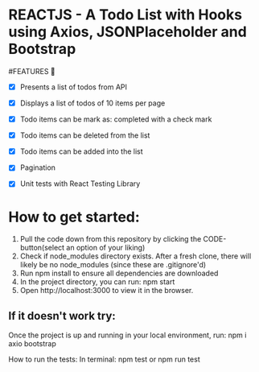  # REACTJS - A Todo List with Hooks using Axios, JSONPlaceholder and Bootstrap

#FEATURES :dart:
* [X] Presents a list of todos from API
* [X] Displays a list of todos of 10 items per page
* [X] Todo items can be mark as: completed with a check mark
* [X] Todo items can be deleted from the list
* [X] Todo items can be added into the list
* [X] Pagination
* [X] Unit tests with React Testing Library


# How to get started:
1. Pull the code down from this repository by clicking the CODE-button(select an option of your liking)
2. Check if node_modules directory exists. After a fresh clone, there will likely be no node_modules (since these are .gitignore'd)
3. Run npm install to ensure all dependencies are downloaded
4. In the project directory, you can run: npm start 
5. Open http://localhost:3000 to view it in the browser.

## If it doesn't work try: 
Once the project is up and running in your local environment, run: npm i axio bootstrap

How to run the tests:
In terminal: npm test or npm run test






